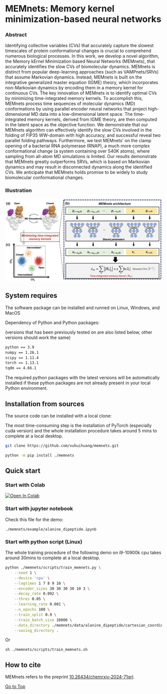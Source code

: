 # MEMnets: Memory kernel minimization-based neural networks

### Abstract

Identifying collective variables (CVs) that accurately capture the slowest timescales of protein conformational changes is crucial to comprehend numerous biological processes. In this work, we develop a novel algorithm, the Memory kErnel Minimization based Neural Networks (MEMnets), that accurately identifies the slow CVs of biomolecular dynamics. MEMnets is distinct from popular deep-learning approaches (such as VAMPnets/SRVs) that assume Markovian dynamics. Instead, MEMnets is built on the integrative generalized master equation (IGME) theory, which incorporates non-Markovian dynamics by encoding them in a memory kernel for continuous CVs. The key innovation of MEMnets is to identify optimal CVs by minimizing time-integrated memory kernels. To accomplish this, MEMnets process time sequences of molecular dynamics (MD) conformations by using parallel encoder neural networks that project high-dimensional MD data into a low-dimensional latent space. The time-integrated memory kernels, derived from IGME theory, are then computed in the latent space as the objective function. We demonstrate that our MEMnets algorithm can effectively identify the slow CVs involved in the folding of FIP35 WW-domain with high accuracy, and successful reveal two parallel folding pathways. Furthermore, we test MEMnets’ on the clamp opening of a bacterial RNA polymerase (RNAP), a much more complex conformational change (a system containing over 540K atoms), where sampling from all-atom MD simulations is limited. Our results demonstrate that MEMnets greatly outperforms SRVs, which is based on Markovian dynamics and may result in disconnected dynamics along the identified CVs. We anticipate that MEMnets holds promise to be widely to study biomolecular conformational changes.

### Illustration

![figure](./docs/figs/fig1.png)

## System requires

The software package can be installed and runned on Linux, Windows, and MacOS 

Dependency of Python and Python packages: 

(versions that has been previously tested on are also listed below, other versions should work the same)

```bash
python == 3.9
numpy == 1.26.1
scipy == 1.11.4
torch == 1.13.1
tqdm == 4.66.1
```
The required python packages with the latest versions will be automatically installed if these python packages are not already present in your local Python environment.

## Installation from sources

The source code can be installed with a local clone:

The most time-consuming step is the installation of PyTorch (especially cuda version) and the whole installation procedure takes around 5 mins to complete at a local desktop.

```bash
git clone https://github.com/xuhuihuang/memnets.git
```

```bash
python -m pip install ./memnets
```

## Quick start

### Start with Colab
[![Open In Colab](https://colab.research.google.com/assets/colab-badge.svg)](https://colab.research.google.com/github/xuhuihuang/memnets/blob/main/example/alanine_dipeptide_colab.ipynb)

### Start with jupyter notebook

Check this file for the demo:

```
./memnets/example/alanine_dipeptide.ipynb
```

### Start with python script (Linux)

The whole training procedure of the following demo on i9-10900k cpu takes around 30mins to complete at a local desktop.

```sh
python ./memnets/scripts/train_memnets.py \
    --seed 1 \
    --device 'cpu' \
    --lagtimes 1 7 8 9 10 \
    --encoder_sizes 30 30 30 30 10 3 \
    --decay_rate 0.002 \
    --thres 0.05 \
    --learning_rate 0.001 \
    --n_epochs 100 \
    --train_split 0.9 \
    --train_batch_size 10000 \
    --data_directory ./memnets/data/alanine_dipeptide/cartesian_coordinates \
    --saving_directory .  
```

Or
```
sh ./memnets/scripts/train_memnets.sh
```

## How to cite

MEMnets refers to the preprint [10.26434/chemrxiv-2024-71qrl](https://chemrxiv.org/engage/chemrxiv/article-details/66d7653dcec5d6c1420823b6).

[Go to Top](#Abstract)

